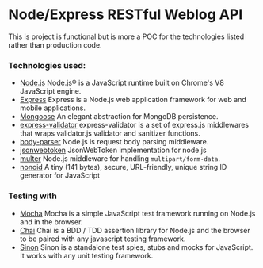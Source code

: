 # Node/Express RESTful Weblog API
This is project is functional but is more a POC for the technologies listed rather than production code.

### Technologies used:
- [Node.js](https://nodejs.org/en/) Node.js® is a JavaScript runtime built on Chrome's V8 JavaScript engine.
- [Express](https://expressjs.com/) Express is a Node.js web application framework for web and mobile applications.
- [Mongoose](https://mongoosejs.com/) An elegant abstraction for MongoDB persistence.
- [express-validator](https://express-validator.github.io/docs/) express-validator is a set of express.js middlewares that wraps validator.js validator and sanitizer functions.
- [body-parser](https://github.com/expressjs/body-parser) Node.js is request body parsing middleware.
- [jsonwebtoken](https://github.com/auth0/node-jsonwebtoken) JsonWebToken implementation for node.js
- [multer](https://github.com/expressjs/multer) Node.js middleware for handling `multipart/form-data`.
- [nonoid](https://github.com/ai/nanoid) A tiny (141 bytes), secure, URL-friendly, unique string ID generator for JavaScript

### Testing with
- [Mocha](https://mochajs.org/) Mocha is a simple JavaScript test framework running on Node.js and in the browser.
- [Chai](https://www.chaijs.com/) Chai is a BDD / TDD assertion library for Node.js and the browser to be paired with any javascript testing framework.
- [Sinon](https://sinonjs.org/) Sinon is a standalone test spies, stubs and mocks for JavaScript. It works with any unit testing framework.